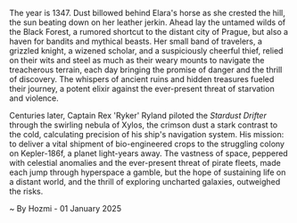 
The year is 1347.  Dust billowed behind Elara's horse as she crested the hill, the sun beating down on her leather jerkin.  Ahead lay the untamed wilds of the Black Forest, a rumored shortcut to the distant city of Prague, but also a haven for bandits and mythical beasts. Her small band of travelers, a grizzled knight, a wizened scholar, and a suspiciously cheerful thief, relied on their wits and steel as much as their weary mounts to navigate the treacherous terrain, each day bringing the promise of danger and the thrill of discovery. The whispers of ancient ruins and hidden treasures fueled their journey, a potent elixir against the ever-present threat of starvation and violence.

Centuries later, Captain Rex 'Ryker' Ryland piloted the *Stardust Drifter* through the swirling nebula of Xylos, the crimson dust a stark contrast to the cold, calculating precision of his ship's navigation system. His mission: to deliver a vital shipment of bio-engineered crops to the struggling colony on Kepler-186f, a planet light-years away.  The vastness of space, peppered with celestial anomalies and the ever-present threat of pirate fleets, made each jump through hyperspace a gamble, but the hope of sustaining life on a distant world, and the thrill of exploring uncharted galaxies, outweighed the risks.

~ By Hozmi - 01 January 2025
